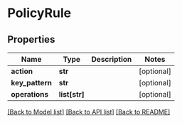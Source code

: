 # PolicyRule

## Properties
Name | Type | Description | Notes
------------ | ------------- | ------------- | -------------
**action** | **str** |  | [optional] 
**key_pattern** | **str** |  | [optional] 
**operations** | **list[str]** |  | [optional] 

[[Back to Model list]](../README.md#documentation-for-models) [[Back to API list]](../README.md#documentation-for-api-endpoints) [[Back to README]](../README.md)


